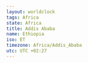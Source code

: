 ```yaml
---
layout: worldclock
tags: Africa
state: Africa
title: Addis Ababa
name: Ethiopia
iso: ET
timezone: Africa/Addis_Ababa
utc: UTC +02:27
---
```


